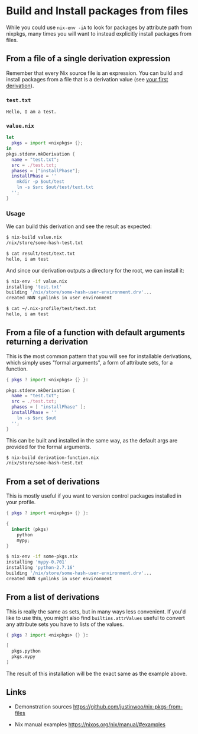 # Build and Install packages from files

While you could use `nix-env -iA` to look for packages by attribute path from nixpkgs, many times you will want to instead explicitly install packages from files.

## From a file of a single derivation expression

Remember that every Nix source file is an expression. You can build and install packages from a file that is a derivation value (see [your first derivation](your-first-derivation.md)).

### `test.txt`

```
Hello, I am a test.
```

### `value.nix`

```nix
let
  pkgs = import <nixpkgs> {};
in
pkgs.stdenv.mkDerivation {
  name = "test.txt";
  src = ./test.txt;
  phases = ["installPhase"];
  installPhase = ''
    mkdir -p $out/test
    ln -s $src $out/test/text.txt
  '';
}
```

### Usage

We can build this derivation and see the result as expected:

```bash
$ nix-build value.nix
/nix/store/some-hash-test.txt

$ cat result/test/text.txt
hello, i am test
```

And since our derivation outputs a directory for the root, we can install it:

```bash
$ nix-env -if value.nix
installing 'test.txt'
building '/nix/store/some-hash-user-environment.drv'...
created NNN symlinks in user environment

$ cat ~/.nix-profile/test/text.txt
hello, i am test
```

## From a file of a function with default arguments returning a derivation

This is the most common pattern that you will see for installable derivations, which simply uses "formal arguments", a form of attribute sets, for a function.

```nix
{ pkgs ? import <nixpkgs> {} }:

pkgs.stdenv.mkDerivation {
  name = "test.txt";
  src = ./test.txt;
  phases = [ "installPhase" ];
  installPhase = ''
    ln -s $src $out
  '';
}
```

This can be built and installed in the same way, as the default args are provided for the formal arguments.

```bash
$ nix-build derivation-function.nix
/nix/store/some-hash-test.txt
```

## From a set of derivations

This is mostly useful if you want to version control packages installed in your profile.

```nix
{ pkgs ? import <nixpkgs> {} }:

{
  inherit (pkgs)
    python
    mypy;
}
```

```bash
$ nix-env -if some-pkgs.nix
installing 'mypy-0.701'
installing 'python-2.7.16'
building '/nix/store/some-hash-user-environment.drv'...
created NNN symlinks in user environment
```

## From a list of derivations

This is really the same as sets, but in many ways less convenient. If you'd like to use this, you might also find `builtins.attrValues` useful to convert any attribute sets you have to lists of the values.

```nix
{ pkgs ? import <nixpkgs> {} }:

[
  pkgs.python
  pkgs.mypy
]
```

The result of this installation will be the exact same as the example above.

## Links

* Demonstration sources <https://github.com/justinwoo/nix-pkgs-from-files>

* Nix manual examples <https://nixos.org/nix/manual/#examples>
